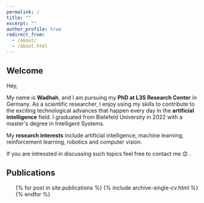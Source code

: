 ```yaml
---
permalink: /
title: ""
excerpt: ""
author_profile: true
redirect_from: 
  - /about/
  - /about.html
---
```

## Welcome

Hey,

My name is **Wadhah**, and I am pursuing my **PhD at L3S Research Center** in Germany. As a scientific researcher, I enjoy using my skills to contribute to the exciting technological advances that happen every day in the **artificial intelligence** field. I graduated from Bielefeld University in 2022 with a master's degree in Intelligent Systems.

My **research interests** include artificial intelligence, machine learning, reinforcement learning, robotics and computer vision.

If you are intressted in discussing such topics feel free to contact me 😊 .


## Publications

  <ul>{% for post in site.publications %}
    {% include archive-single-cv.html %}
  {% endfor %}</ul>
